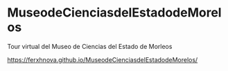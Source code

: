 # MuseodeCienciasdelEstadodeMorelos
Tour virtual del Museo de Ciencias del Estado de Morleos

https://ferxhnova.github.io/MuseodeCienciasdelEstadodeMorelos/
